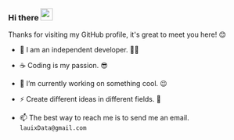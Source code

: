 ###  Hi there <a href="https://www.gautamkrishnar.com/"><img src="https://media.giphy.com/media/hvRJCLFzcasrR4ia7z/giphy.gif" width="25px"></a>

Thanks for visiting my GitHub profile, it's great to meet you here! 😊

- 🧔 I am an independent developer. 🧑‍💻 
- ☕️ Coding is my passion. 😎

- 🔭 I’m currently working on something cool. :wink:
- ⚡ Create different ideas in different fields. 🐶
- 📫 The best way to reach me is to send me an email. `lauixData@gmail.com`
